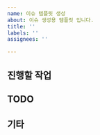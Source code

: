 ```yaml
---
name: 이슈 템플릿 생성
about: 이슈 생성용 템플릿 입니다.
title: ''
labels: ''
assignees: ''

---
```


<!-- 이슈 타이틀 예시는 다음과 같습니다. -->
<!-- [BE]: 강원도에서 감자캐기-->

## 진행할 작업

<!-- 진행할 작업에 대한 전체적인 내용을 적어주세요 .-->
<!-- 예시: 강원도 홍천군 나그네 농장에서 감자 2상자를 캡니다. -->

## TODO

<!-- 이슈의 TODO 하나가 commit 하나가 되도록 분리해주세요 -->
<!-- 체크리스트 형식으로 작성해주세요 -->

## 기타

<!-- 기타 참고할 사항을 적어주세요 -->

